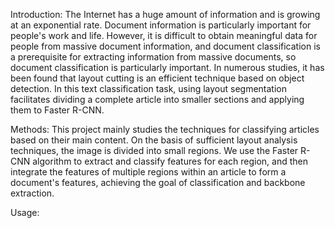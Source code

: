 Introduction:
The Internet has a huge amount of information and is growing at an exponential rate. 
Document information is particularly important for people's work and life. 
However, it is difficult to obtain meaningful data for people from massive document information, and document classification is a prerequisite for extracting information from massive documents, so document classification is particularly important. 
In numerous studies, it has been found that layout cutting is an efficient technique based on object detection. 
In this text classification task, using layout segmentation facilitates dividing a complete article into smaller sections and applying them to Faster R-CNN.

Methods:
This project mainly studies the techniques for classifying articles based on their main content. 
On the basis of sufficient layout analysis techniques, the image is divided into small regions.
We use the Faster R-CNN algorithm to extract and classify features for each region, and then integrate the features of multiple regions within an article to form a document's features, achieving the goal of classification and backbone extraction.

Usage:
